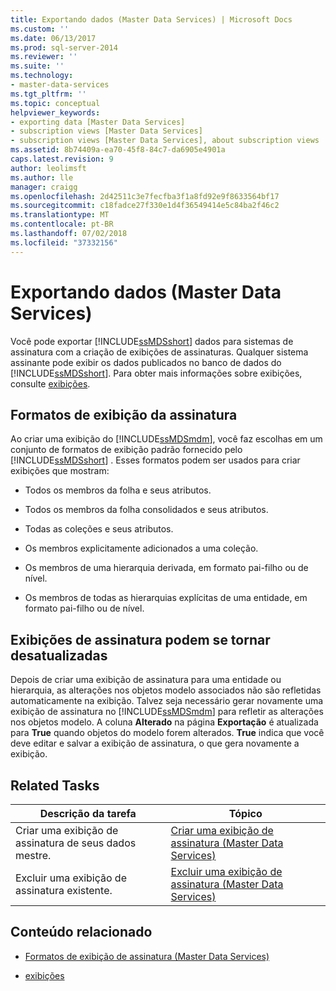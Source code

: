 ```yaml
---
title: Exportando dados (Master Data Services) | Microsoft Docs
ms.custom: ''
ms.date: 06/13/2017
ms.prod: sql-server-2014
ms.reviewer: ''
ms.suite: ''
ms.technology:
- master-data-services
ms.tgt_pltfrm: ''
ms.topic: conceptual
helpviewer_keywords:
- exporting data [Master Data Services]
- subscription views [Master Data Services]
- subscription views [Master Data Services], about subscription views
ms.assetid: 8b74409a-ea70-45f8-84c7-da6905e4901a
caps.latest.revision: 9
author: leolimsft
ms.author: lle
manager: craigg
ms.openlocfilehash: 2d42511c3e7fecfba3f1a8fd92e9f8633564bf17
ms.sourcegitcommit: c18fadce27f330e1d4f36549414e5c84ba2f46c2
ms.translationtype: MT
ms.contentlocale: pt-BR
ms.lasthandoff: 07/02/2018
ms.locfileid: "37332156"
---
```

# <a name="exporting-data-master-data-services"></a>Exportando dados (Master Data Services)
  Você pode exportar [!INCLUDE[ssMDSshort](../includes/ssmdsshort-md.md)] dados para sistemas de assinatura com a criação de exibições de assinaturas. Qualquer sistema assinante pode exibir os dados publicados no banco de dados do [!INCLUDE[ssMDSshort](../includes/ssmdsshort-md.md)]. Para obter mais informações sobre exibições, consulte [exibições](../relational-databases/views/views.md).  
  
## <a name="subscription-view-formats"></a>Formatos de exibição da assinatura  
 Ao criar uma exibição do [!INCLUDE[ssMDSmdm](../includes/ssmdsmdm-md.md)], você faz escolhas em um conjunto de formatos de exibição padrão fornecido pelo [!INCLUDE[ssMDSshort](../includes/ssmdsshort-md.md)] . Esses formatos podem ser usados para criar exibições que mostram:  
  
-   Todos os membros da folha e seus atributos.  
  
-   Todos os membros da folha consolidados e seus atributos.  
  
-   Todas as coleções e seus atributos.  
  
-   Os membros explicitamente adicionados a uma coleção.  
  
-   Os membros de uma hierarquia derivada, em formato pai-filho ou de nível.  
  
-   Os membros de todas as hierarquias explícitas de uma entidade, em formato pai-filho ou de nível.  
  
## <a name="subscription-views-can-become-out-of-date"></a>Exibições de assinatura podem se tornar desatualizadas  
 Depois de criar uma exibição de assinatura para uma entidade ou hierarquia, as alterações nos objetos modelo associados não são refletidas automaticamente na exibição. Talvez seja necessário gerar novamente uma exibição de assinatura no [!INCLUDE[ssMDSmdm](../includes/ssmdsmdm-md.md)] para refletir as alterações nos objetos modelo. A coluna **Alterado** na página **Exportação** é atualizada para **True** quando objetos do modelo forem alterados. **True** indica que você deve editar e salvar a exibição de assinatura, o que gera novamente a exibição.  
  
## <a name="related-tasks"></a>Related Tasks  
  
|Descrição da tarefa|Tópico|  
|----------------------|-----------|  
|Criar uma exibição de assinatura de seus dados mestre.|[Criar uma exibição de assinatura &#40;Master Data Services&#41;](create-a-subscription-view-to-export-data-master-data-services.md)|  
|Excluir uma exibição de assinatura existente.|[Excluir uma exibição de assinatura &#40;Master Data Services&#41;](../../2014/master-data-services/delete-a-subscription-view-master-data-services.md)|  
  
## <a name="related-content"></a>Conteúdo relacionado  
  
-   [Formatos de exibição de assinatura &#40;Master Data Services&#41;](../../2014/master-data-services/subscription-view-formats-master-data-services.md)  
  
-   [exibições](../relational-databases/views/views.md)  
  
  
